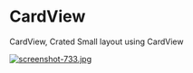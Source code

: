# CardView
 CardView, Crated Small layout using CardView



[![screenshot-733.jpg](https://i.postimg.cc/JhT66X0C/screenshot-733.jpg)](https://postimg.cc/nsDGMCq3)
